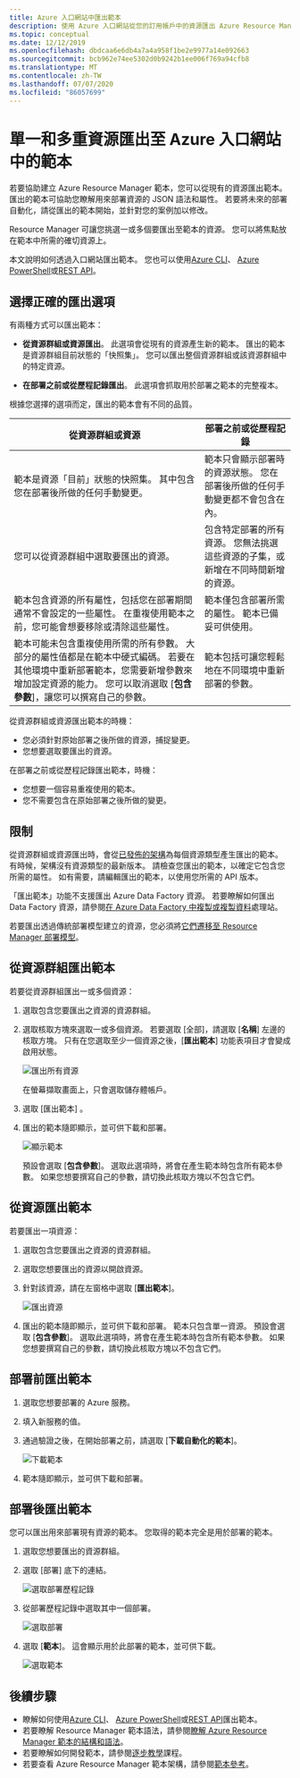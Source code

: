 ```yaml
---
title: Azure 入口網站中匯出範本
description: 使用 Azure 入口網站從您的訂用帳戶中的資源匯出 Azure Resource Manager 範本。
ms.topic: conceptual
ms.date: 12/12/2019
ms.openlocfilehash: dbdcaa6e6db4a7a4a958f1be2e9977a14e092663
ms.sourcegitcommit: bcb962e74ee5302d0b9242b1ee006f769a94cfb8
ms.translationtype: MT
ms.contentlocale: zh-TW
ms.lasthandoff: 07/07/2020
ms.locfileid: "86057699"
---
```

# <a name="single-and-multi-resource-export-to-a-template-in-azure-portal"></a>單一和多重資源匯出至 Azure 入口網站中的範本

若要協助建立 Azure Resource Manager 範本，您可以從現有的資源匯出範本。 匯出的範本可協助您瞭解用來部署資源的 JSON 語法和屬性。 若要將未來的部署自動化，請從匯出的範本開始，並針對您的案例加以修改。

Resource Manager 可讓您挑選一或多個要匯出至範本的資源。 您可以將焦點放在範本中所需的確切資源上。

本文說明如何透過入口網站匯出範本。 您也可以使用[Azure CLI](../management/manage-resource-groups-cli.md#export-resource-groups-to-templates)、 [Azure PowerShell](../management/manage-resource-groups-powershell.md#export-resource-groups-to-templates)或[REST API](/rest/api/resources/resourcegroups/exporttemplate)。

## <a name="choose-the-right-export-option"></a>選擇正確的匯出選項

有兩種方式可以匯出範本：

* **從資源群組或資源匯出**。 此選項會從現有的資源產生新的範本。 匯出的範本是資源群組目前狀態的「快照集」。 您可以匯出整個資源群組或該資源群組中的特定資源。

* **在部署之前或從歷程記錄匯出**。 此選項會抓取用於部署之範本的完整複本。

根據您選擇的選項而定，匯出的範本會有不同的品質。

| 從資源群組或資源 | 部署之前或從歷程記錄 |
| --------------------- | ----------------- |
| 範本是資源「目前」狀態的快照集。 其中包含您在部署後所做的任何手動變更。 | 範本只會顯示部署時的資源狀態。 您在部署後所做的任何手動變更都不會包含在內。 |
| 您可以從資源群組中選取要匯出的資源。 | 包含特定部署的所有資源。 您無法挑選這些資源的子集，或新增在不同時間新增的資源。 |
| 範本包含資源的所有屬性，包括您在部署期間通常不會設定的一些屬性。 在重複使用範本之前，您可能會想要移除或清除這些屬性。 | 範本僅包含部署所需的屬性。 範本已備妥可供使用。 |
| 範本可能未包含重複使用所需的所有參數。 大部分的屬性值都是在範本中硬式編碼。 若要在其他環境中重新部署範本，您需要新增參數來增加設定資源的能力。  您可以取消選取 [**包含參數**]，讓您可以撰寫自己的參數。 | 範本包括可讓您輕鬆地在不同環境中重新部署的參數。 |

從資源群組或資源匯出範本的時機：

* 您必須針對原始部署之後所做的資源，捕捉變更。
* 您想要選取要匯出的資源。

在部署之前或從歷程記錄匯出範本，時機：

* 您想要一個容易重複使用的範本。
* 您不需要包含在原始部署之後所做的變更。

## <a name="limitations"></a>限制

從資源群組或資源匯出時，會從[已發佈的架構](https://github.com/Azure/azure-resource-manager-schemas/tree/master/schemas)為每個資源類型產生匯出的範本。 有時候，架構沒有資源類型的最新版本。 請檢查您匯出的範本，以確定它包含您所需的屬性。 如有需要，請編輯匯出的範本，以使用您所需的 API 版本。

「匯出範本」功能不支援匯出 Azure Data Factory 資源。 若要瞭解如何匯出 Data Factory 資源，請參閱[在 Azure Data Factory 中複製或複製資料](https://aka.ms/exportTemplateViaAdf)處理站。

若要匯出透過傳統部署模型建立的資源，您必須將[它們遷移至 Resource Manager 部署模型](https://aka.ms/migrateclassicresourcetoarm)。

## <a name="export-template-from-a-resource-group"></a>從資源群組匯出範本

若要從資源群組匯出一或多個資源：

1. 選取包含您要匯出之資源的資源群組。

1. 選取核取方塊來選取一或多個資源。  若要選取 [全部]，請選取 [**名稱**] 左邊的核取方塊。 只有在您選取至少一個資源之後，[**匯出範本**] 功能表項目才會變成啟用狀態。

   ![匯出所有資源](./media/export-template-portal/select-all-resources.png)

    在螢幕擷取畫面上，只會選取儲存體帳戶。
1. 選取 [匯出範本]  。

1. 匯出的範本隨即顯示，並可供下載和部署。

   ![顯示範本](./media/export-template-portal/show-template.png)

   預設會選取 [**包含參數**]。  選取此選項時，將會在產生範本時包含所有範本參數。 如果您想要撰寫自己的參數，請切換此核取方塊以不包含它們。

## <a name="export-template-from-a-resource"></a>從資源匯出範本

若要匯出一項資源：

1. 選取包含您要匯出之資源的資源群組。

1. 選取您想要匯出的資源以開啟資源。

1. 針對該資源，請在左窗格中選取 [**匯出範本**]。

   ![匯出資源](./media/export-template-portal/export-single-resource.png)

1. 匯出的範本隨即顯示，並可供下載和部署。 範本只包含單一資源。 預設會選取 [**包含參數**]。  選取此選項時，將會在產生範本時包含所有範本參數。 如果您想要撰寫自己的參數，請切換此核取方塊以不包含它們。

## <a name="export-template-before-deployment"></a>部署前匯出範本

1. 選取您想要部署的 Azure 服務。

1. 填入新服務的值。

1. 通過驗證之後，在開始部署之前，請選取 [**下載自動化的範本**]。

   ![下載範本](./media/export-template-portal/download-before-deployment.png)

1. 範本隨即顯示，並可供下載和部署。


## <a name="export-template-after-deployment"></a>部署後匯出範本

您可以匯出用來部署現有資源的範本。 您取得的範本完全是用於部署的範本。

1. 選取您想要匯出的資源群組。

1. 選取 [部署] 底下的連結。

   ![選取部署歷程記錄](./media/export-template-portal/select-deployment-history.png)

1. 從部署歷程記錄中選取其中一個部署。

   ![選取部署](./media/export-template-portal/select-details.png)

1. 選取 [**範本**]。 這會顯示用於此部署的範本，並可供下載。

   ![選取範本](./media/export-template-portal/show-template-from-history.png)

## <a name="next-steps"></a>後續步驟

- 瞭解如何使用[Azure CLI](../management/manage-resource-groups-cli.md#export-resource-groups-to-templates)、 [Azure PowerShell](../management/manage-resource-groups-powershell.md#export-resource-groups-to-templates)或[REST API](/rest/api/resources/resourcegroups/exporttemplate)匯出範本。
- 若要瞭解 Resource Manager 範本語法，請參閱[瞭解 Azure Resource Manager 範本的結構和語法](template-syntax.md)。
- 若要瞭解如何開發範本，請參閱[逐步教學](../index.yml)課程。
- 若要查看 Azure Resource Manager 範本架構，請參閱[範本參考](/azure/templates/)。

